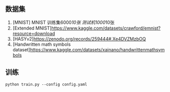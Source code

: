 ## 数据集 
1. [MNIST] MNIST 训练集6000*10张 测试机1000*10张
2. [Extended MNIST]https://www.kaggle.com/datasets/crawford/emnist?resource=download
3. [HASYv2]https://zenodo.org/records/259444#.Xe4DVZMzbOQ
4. [Handwritten math symbols dataset]https://www.kaggle.com/datasets/xainano/handwrittenmathsymbols

## 训练

```commandline
python train.py --config config.yaml
```